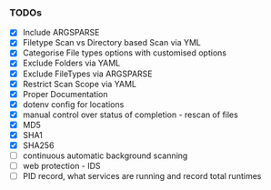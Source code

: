 ### TODOs

- [x] Include ARGSPARSE
- [x] Filetype Scan vs Directory based Scan via YML
- [x] Categorise File types options with customised options
- [x] Exclude Folders via YAML
- [x] Exclude FileTypes via ARGSPARSE
- [x] Restrict Scan Scope via YAML
- [x] Proper Documentation
- [x] dotenv config for locations
- [x] manual control over status of completion - rescan of files
- [x] MD5
- [x] SHA1
- [x] SHA256
- [ ] continuous automatic background scanning
- [ ] web protection - IDS
- [ ] PID record, what services are running and record total runtimes